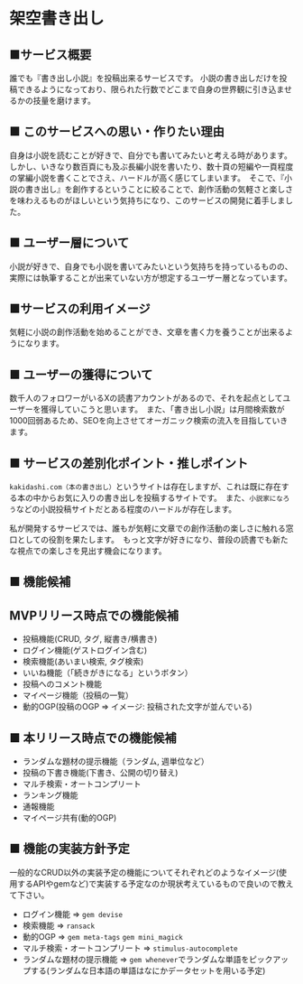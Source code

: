 # 架空書き出し
## ■サービス概要
誰でも『書き出し小説』を投稿出来るサービスです。
小説の書き出しだけを投稿できるようになっており、限られた行数でどこまで自身の世界観に引き込ませるかの技量を磨けます。　


## ■ このサービスへの思い・作りたい理由
自身は小説を読むことが好きで、自分でも書いてみたいと考える時があります。　しかし、いきなり数百頁にも及ぶ長編小説を書いたり、数十頁の短編や一頁程度の掌編小説を書くことでさえ、ハードルが高く感じてしまいます。　そこで、『小説の書き出し』を創作するということに絞ることで、創作活動の気軽さと楽しさを味わえるものがほしいという気持ちになり、このサービスの開発に着手しました。

## ■ ユーザー層について
小説が好きで、自身でも小説を書いてみたいという気持ちを持っているものの、実際には執筆することが出来ていない方が想定するユーザー層となっています。

## ■サービスの利用イメージ
気軽に小説の創作活動を始めることができ、文章を書く力を養うことが出来るようになります。

## ■ ユーザーの獲得について
数千人のフォロワーがいるXの読書アカウントがあるので、それを起点としてユーザーを獲得していこうと思います。　また、「書き出し小説」は月間検索数が1000回弱あるため、SEOを向上させてオーガニック検索の流入を目指していきます。

## ■ サービスの差別化ポイント・推しポイント
`kakidashi.com（本の書き出し）`というサイトは存在しますが、これは既に存在する本の中からお気に入りの書き出しを投稿するサイトです。　また、`小説家になろう`などの小説投稿サイトだとある程度のハードルが存在します。

私が開発するサービスでは、誰もが気軽に文章での創作活動の楽しさに触れる窓口としての役割を果たします。　もっと文字が好きになり、普段の読書でも新たな視点での楽しさを見出す機会になります。

## ■ 機能候補
## MVPリリース時点での機能候補
- 投稿機能(CRUD, タグ, 縦書き/横書き)
- ログイン機能(ゲストログイン含む)
- 検索機能(あいまい検索, タグ検索)
- いいね機能（「続きがきになる」というボタン）
- 投稿へのコメント機能
- マイページ機能（投稿の一覧）
- 動的OGP(投稿のOGP => イメージ: 投稿された文字が並んでいる)

## ■ 本リリース時点での機能候補
- ランダムな題材の提示機能（ランダム, 週単位など）
- 投稿の下書き機能(下書き、公開の切り替え)
- マルチ検索・オートコンプリート
- ランキング機能
- 通報機能
- マイページ共有(動的OGP)

## ■ 機能の実装方針予定
一般的なCRUD以外の実装予定の機能についてそれぞれどのようなイメージ(使用するAPIやgemなど)で実装する予定なのか現状考えているもので良いので教えて下さい。

- ログイン機能 => `gem devise`
- 検索機能 => `ransack`
- 動的OGP => `gem meta-tags` `gem mini_magick`
- マルチ検索・オートコンプリート => `stimulus-autocomplete`
- ランダムな題材の提示機能 => `gem whenever`でランダムな単語をピックアップする(ランダムな日本語の単語はなにかデータセットを用いる予定)

